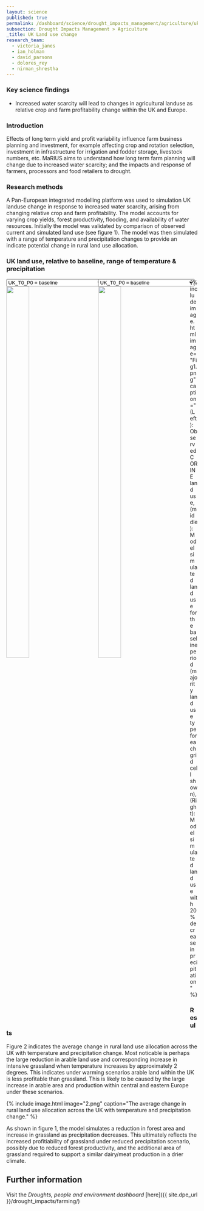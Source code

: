 ```yaml
---
layout: science
published: true
permalink: /dashboard/science/drought_impacts_management/agriculture/uklu/
subsection: Drought Impacts Management > Agriculture
_title: UK Land use change
research_team:
  - victoria_janes
  - ian_holman
  - david_parsons
  - dolores_rey
  - nirman_shrestha
---
```

### Key science findings

* Increased water scarcity will lead to changes in agricultural landuse as relative crop and farm profitability change within the UK and Europe.

### Introduction

Effects of long term yield and profit variability influence farm business planning and investment, for example affecting crop and rotation selection, investment in infrastructure for irrigation and fodder storage, livestock numbers, etc. MaRIUS aims to understand how long term farm planning will change due to increased water scarcity; and the impacts and response of farmers, processors and food retailers to drought.

### Research methods

A Pan-European integrated modelling platform was used to simulation UK landuse change in response to increased water scarcity, arising from changing relative crop and farm profitability. The model accounts for varying crop yields, forest productivity, flooding, and availability of water resources. Initially the model was validated by comparison of observed current and simulated land use (see figure 1). The model was then simulated with a range of temperature and precipitation changes to provide an indicate potential change in rural land use allocation.

<!-- <div id="coming-soon">
	<div class="ident">INTERACTIVE <span class="cs">COMING SOON</span></div>
	<div class="description">
		<p markdown="1"><a href="{{ site.assets_url }}/data/land_use/index2.html">UK land use, relative to baseline, range of temperature &amp; precipitation</a></p>
	</div>
</div> -->
### UK land use, relative to baseline, range of temperature &amp; precipitation
<div class="half">
<select id="luimg1" onChange="jsFunction1()">
<option value="t0_p0">UK_T0_P0 = baseline</option>
<option value="t0_pm10">Temperature: +0&deg;C, Precipitation: -10%</option>
<option value="t0_pm20">Temperature: +0&deg;C, Precipitation: -20%</option>
<option value="t2_p0">Temperature: +2&deg;C, Precipitation: -0%</option>
<option value="t2_pm10">Temperature: +2&deg;C, Precipitation: -10%</option>
<option value="t2_pm20">Temperature: +2&deg;C, Precipitation: -20%</option>
<option value="t4_p0">Temperature: +4&deg;C, Precipitation: -0%</option>
<option value="t4_pm10">Temperature: +4&deg;C, Precipitation: -10%</option>
<option value="t4_pm20">Temperature: +4&deg;C, Precipitation: -20%</option>
</select>   
<img src="{{ site.assets_url }}/data/land_use/data/t0_p0.png" id="luimgholder1" />
</div>
<div class="half">
<select id="luimg2" onChange="jsFunction2()">
<option value="t0_p0">UK_T0_P0 = baseline</option>
<option value="t0_pm10">Temperature: +0&deg;C, Precipitation: -10%</option>
<option value="t0_pm20">Temperature: +0&deg;C, Precipitation: -20%</option>
<option value="t2_p0">Temperature: +2&deg;C, Precipitation: -0%</option>
<option value="t2_pm10">Temperature: +2&deg;C, Precipitation: -10%</option>
<option value="t2_pm20">Temperature: +2&deg;C, Precipitation: -20%</option>
<option value="t4_p0">Temperature: +4&deg;C, Precipitation: -0%</option>
<option value="t4_pm10">Temperature: +4&deg;C, Precipitation: -10%</option>
<option value="t4_pm20">Temperature: +4&deg;C, Precipitation: -20%</option>
</select>   
<img src="{{ site.assets_url }}/data/land_use/data/t0_p0.png" id="luimgholder2" />
</div>
<style>
.half
{
    width:48%;
    float:left;
}
#luimgholder1, #luimgholder2
{
  width:50%;
}
</style>
<script type="text/javascript">
function jsFunction1()
{
  var myselect = document.getElementById("luimg1");
  var myimage = document.getElementById("luimgholder1");
  var myimgpath = "{{ site.assets_url }}/data/land_use/data/"+myselect.options[myselect.selectedIndex].value+".png";
  /* alert(myselect.options[myselect.selectedIndex].value); */
  myimage.src = myimgpath;
}
function jsFunction2()
{
  var myselect = document.getElementById("luimg2");
  var myimage = document.getElementById("luimgholder2");
  var myimgpath = "{{ site.assets_url }}/data/land_use/data/"+myselect.options[myselect.selectedIndex].value+".png";
  /* alert(myselect.options[myselect.selectedIndex].value); */
  myimage.src = myimgpath;
}
</script>

{% include 
	image.html 
	image="Fig1.png" 
	caption="(Left): Observed CORINE land use, (middle): Model simulated land use for the baseline period (majority land use type for each grid cell shown), (Right): Model simulated land use with 20% decrease in precipitation" 
%}

### Results

Figure 2 indicates the average change in rural land use allocation across the UK with temperature and precipitation change. Most noticable is perhaps the large reduction in arable land use and corresponding increase in intensive grassland when temperature increases by approximately 2 degrees. This indicates under warming scenarios arable land within the UK is less profitable than grassland. This is likely to be caused by the large increase in arable area and production within central and eastern Europe under these scenarios.

{% include 
	image.html 
	image="2.png" 
	caption="The average change in rural land use allocation across the UK with temperature and precipitation change." 
%}

As shown in figure 1, the model simulates a reduction in forest area and increase in grassland as precipitation decreases. This ultimately reflects the increased profitiability of grassland under reduced precipitation scenario, possibly due to  reduced forest productivity, and the additional area of grassland required to support a similar dairy/meat production in a drier climate.

## Further information

Visit the _Droughts, people and environment dashboard_  [here]({{ site.dpe_url }}/drought_impacts/farming/)
